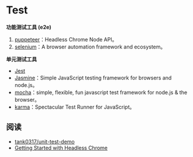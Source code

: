 # Test

**功能测试工具 (e2e)**

1. [puppeteer](https://github.com/GoogleChrome/puppeteer)：Headless Chrome Node API。
2. [selenium](https://github.com/SeleniumHQ/selenium)：A browser automation framework and ecosystem。

**单元测试工具**

* [Jest](https://github.com/facebook/jest)
* [Jasmine](https://github.com/jasmine/jasmine)：Simple JavaScript testing framework for browsers and node.js。
* [mocha](https://github.com/mochajs/mocha)：simple, flexible, fun javascript test framework for node.js & the browser。
* [karma](https://github.com/karma-runner/karma)：Spectacular Test Runner for JavaScript。

## 阅读

* [tank0317/unit-test-demo](https://github.com/tank0317/unit-test-demo)
* [Getting Started with Headless Chrome](https://developers.google.cn/web/updates/2017/04/headless-chrome)
